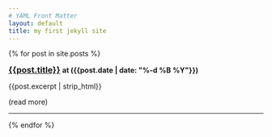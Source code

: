 ```yaml
---
# YAML Front Matter
layout: default
title: my first jekyll site
---
```


{% for post in site.posts %}
<div style="clear: both">
<h3 style="display: inline"><a href="{{post.url}}">{{post.title}}</a></h3>
<h4 style="display: inline">at ({{post.date | date: "%-d %B %Y"}})</h4>
</div>

<p id="excerpt">{{post.excerpt | strip_html}} </p>
<a id="excerpt" style="text-decoration: none" href="{{post.url}}">(read more)</a>

<hr>
{% endfor %}

